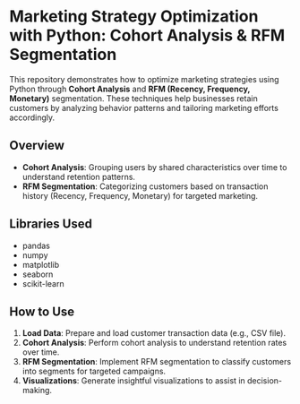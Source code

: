 # Marketing Strategy Optimization with Python: Cohort Analysis & RFM Segmentation

This repository demonstrates how to optimize marketing strategies using Python through **Cohort Analysis** and **RFM (Recency, Frequency, Monetary)** segmentation. These techniques help businesses retain customers by analyzing behavior patterns and tailoring marketing efforts accordingly.

## Overview

- **Cohort Analysis**: Grouping users by shared characteristics over time to understand retention patterns.
- **RFM Segmentation**: Categorizing customers based on transaction history (Recency, Frequency, Monetary) for targeted marketing.

## Libraries Used

- pandas
- numpy
- matplotlib
- seaborn
- scikit-learn

## How to Use

1. **Load Data**: Prepare and load customer transaction data (e.g., CSV file).
2. **Cohort Analysis**: Perform cohort analysis to understand retention rates over time.
3. **RFM Segmentation**: Implement RFM segmentation to classify customers into segments for targeted campaigns.
4. **Visualizations**: Generate insightful visualizations to assist in decision-making.
